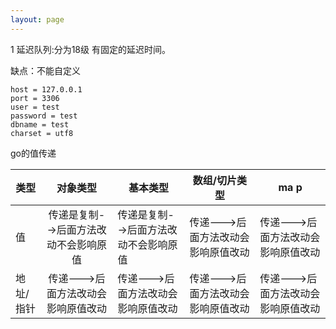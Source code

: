 ```yaml
---
layout: page
---
```



1 延迟队列:分为18级 有固定的延迟时间。

缺点：不能自定义

```
host = 127.0.0.1
port = 3306
user = test
password = test
dbname = test
charset = utf8
```



go的值传递



| 类型      |               对象类型                | 基本类型                              | 数组/切片类型                      | ma p                               |
| --------- | :-----------------------------------: | ------------------------------------- | ---------------------------------- | ---------------------------------- |
| 值        | 传递是复制-->后面方法改动不会影响原值 | 传递是复制-->后面方法改动不会影响原值 | 传递--->后面方法改动会影响原值改动 | 传递--->后面方法改动会影响原值改动 |
| 地址/指针 |  传递--->后面方法改动会影响原值改动   | 传递--->后面方法改动会影响原值改动    | 传递--->后面方法改动会影响原值改动 | 传递--->后面方法改动会影响原值改动 |





